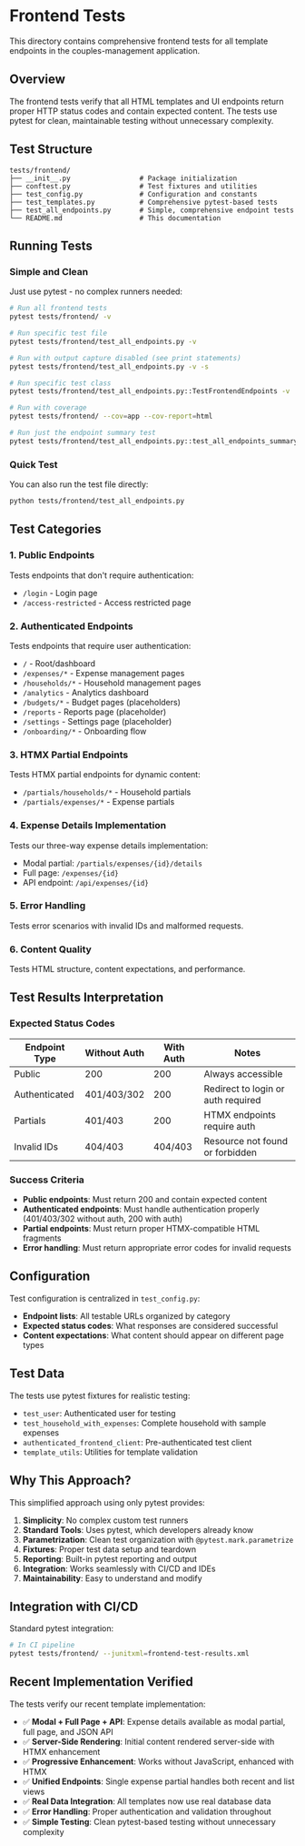 # Frontend Tests

This directory contains comprehensive frontend tests for all template endpoints in the couples-management application.

## Overview

The frontend tests verify that all HTML templates and UI endpoints return proper HTTP status codes and contain expected content. The tests use pytest for clean, maintainable testing without unnecessary complexity.

## Test Structure

```
tests/frontend/
├── __init__.py                 # Package initialization
├── conftest.py                 # Test fixtures and utilities
├── test_config.py              # Configuration and constants
├── test_templates.py           # Comprehensive pytest-based tests
├── test_all_endpoints.py       # Simple, comprehensive endpoint tests
└── README.md                   # This documentation
```

## Running Tests

### Simple and Clean
Just use pytest - no complex runners needed:

```bash
# Run all frontend tests
pytest tests/frontend/ -v

# Run specific test file
pytest tests/frontend/test_all_endpoints.py -v

# Run with output capture disabled (see print statements)
pytest tests/frontend/test_all_endpoints.py -v -s

# Run specific test class
pytest tests/frontend/test_all_endpoints.py::TestFrontendEndpoints -v

# Run with coverage
pytest tests/frontend/ --cov=app --cov-report=html

# Run just the endpoint summary test
pytest tests/frontend/test_all_endpoints.py::test_all_endpoints_summary -v -s
```

### Quick Test
You can also run the test file directly:

```bash
python tests/frontend/test_all_endpoints.py
```

## Test Categories

### 1. Public Endpoints
Tests endpoints that don't require authentication:
- `/login` - Login page
- `/access-restricted` - Access restricted page

### 2. Authenticated Endpoints  
Tests endpoints that require user authentication:
- `/` - Root/dashboard
- `/expenses/*` - Expense management pages
- `/households/*` - Household management pages
- `/analytics` - Analytics dashboard
- `/budgets/*` - Budget pages (placeholders)
- `/reports` - Reports page (placeholder)
- `/settings` - Settings page (placeholder)
- `/onboarding/*` - Onboarding flow

### 3. HTMX Partial Endpoints
Tests HTMX partial endpoints for dynamic content:
- `/partials/households/*` - Household partials
- `/partials/expenses/*` - Expense partials

### 4. Expense Details Implementation
Tests our three-way expense details implementation:
- Modal partial: `/partials/expenses/{id}/details`
- Full page: `/expenses/{id}`
- API endpoint: `/api/expenses/{id}`

### 5. Error Handling
Tests error scenarios with invalid IDs and malformed requests.

### 6. Content Quality
Tests HTML structure, content expectations, and performance.

## Test Results Interpretation

### Expected Status Codes

| Endpoint Type | Without Auth | With Auth | Notes |
|---------------|--------------|-----------|-------|
| Public | 200 | 200 | Always accessible |
| Authenticated | 401/403/302 | 200 | Redirect to login or auth required |
| Partials | 401/403 | 200 | HTMX endpoints require auth |
| Invalid IDs | 404/403 | 404/403 | Resource not found or forbidden |

### Success Criteria

- **Public endpoints**: Must return 200 and contain expected content
- **Authenticated endpoints**: Must handle authentication properly (401/403/302 without auth, 200 with auth)
- **Partial endpoints**: Must return proper HTMX-compatible HTML fragments
- **Error handling**: Must return appropriate error codes for invalid requests

## Configuration

Test configuration is centralized in `test_config.py`:

- **Endpoint lists**: All testable URLs organized by category
- **Expected status codes**: What responses are considered successful
- **Content expectations**: What content should appear on different page types

## Test Data

The tests use pytest fixtures for realistic testing:

- `test_user`: Authenticated user for testing
- `test_household_with_expenses`: Complete household with sample expenses
- `authenticated_frontend_client`: Pre-authenticated test client
- `template_utils`: Utilities for template validation

## Why This Approach?

This simplified approach using only pytest provides:

1. **Simplicity**: No complex custom test runners
2. **Standard Tools**: Uses pytest, which developers already know
3. **Parametrization**: Clean test organization with `@pytest.mark.parametrize`
4. **Fixtures**: Proper test data setup and teardown
5. **Reporting**: Built-in pytest reporting and output
6. **Integration**: Works seamlessly with CI/CD and IDEs
7. **Maintainability**: Easy to understand and modify

## Integration with CI/CD

Standard pytest integration:

```bash
# In CI pipeline
pytest tests/frontend/ --junitxml=frontend-test-results.xml
```

## Recent Implementation Verified

The tests verify our recent template implementation:

- ✅ **Modal + Full Page + API**: Expense details available as modal partial, full page, and JSON API
- ✅ **Server-Side Rendering**: Initial content rendered server-side with HTMX enhancement
- ✅ **Progressive Enhancement**: Works without JavaScript, enhanced with HTMX
- ✅ **Unified Endpoints**: Single expense partial handles both recent and list views
- ✅ **Real Data Integration**: All templates now use real database data
- ✅ **Error Handling**: Proper authentication and validation throughout
- ✅ **Simple Testing**: Clean pytest-based testing without unnecessary complexity 